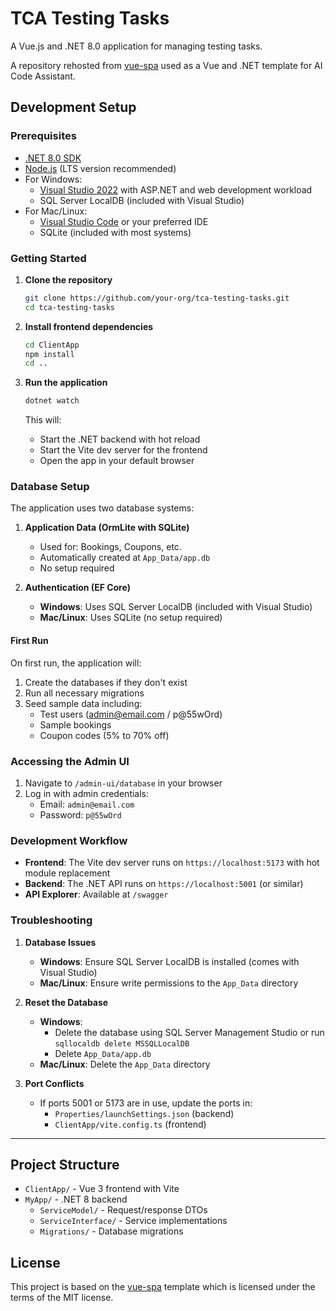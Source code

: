 # TCA Testing Tasks

A Vue.js and .NET 8.0 application for managing testing tasks.

A repository rehosted from [vue-spa](https://github.com/NetCoreTemplates/vue-spa) used as a Vue and .NET template for AI Code Assistant.

## Development Setup

### Prerequisites

- [.NET 8.0 SDK](https://dotnet.microsoft.com/download/dotnet/8.0)
- [Node.js](https://nodejs.org/) (LTS version recommended)
- For Windows:
  - [Visual Studio 2022](https://visualstudio.microsoft.com/vs/) with ASP.NET and web development workload
  - SQL Server LocalDB (included with Visual Studio)
- For Mac/Linux:
  - [Visual Studio Code](https://code.visualstudio.com/) or your preferred IDE
  - SQLite (included with most systems)

### Getting Started

1. **Clone the repository**

   ```bash
   git clone https://github.com/your-org/tca-testing-tasks.git
   cd tca-testing-tasks
   ```

2. **Install frontend dependencies**

   ```bash
   cd ClientApp
   npm install
   cd ..
   ```

3. **Run the application**
   ```bash
   dotnet watch
   ```
   This will:
   - Start the .NET backend with hot reload
   - Start the Vite dev server for the frontend
   - Open the app in your default browser

### Database Setup

The application uses two database systems:

1. **Application Data (OrmLite with SQLite)**

   - Used for: Bookings, Coupons, etc.
   - Automatically created at `App_Data/app.db`
   - No setup required

2. **Authentication (EF Core)**
   - **Windows**: Uses SQL Server LocalDB (included with Visual Studio)
   - **Mac/Linux**: Uses SQLite (no setup required)

#### First Run

On first run, the application will:

1. Create the databases if they don't exist
2. Run all necessary migrations
3. Seed sample data including:
   - Test users (admin@email.com / p@55wOrd)
   - Sample bookings
   - Coupon codes (5% to 70% off)

### Accessing the Admin UI

1. Navigate to `/admin-ui/database` in your browser
2. Log in with admin credentials:
   - Email: `admin@email.com`
   - Password: `p@55wOrd`

### Development Workflow

- **Frontend**: The Vite dev server runs on `https://localhost:5173` with hot module replacement
- **Backend**: The .NET API runs on `https://localhost:5001` (or similar)
- **API Explorer**: Available at `/swagger`

### Troubleshooting

1. **Database Issues**

   - **Windows**: Ensure SQL Server LocalDB is installed (comes with Visual Studio)
   - **Mac/Linux**: Ensure write permissions to the `App_Data` directory

2. **Reset the Database**

   - **Windows**:
     - Delete the database using SQL Server Management Studio or run `sqllocaldb delete MSSQLLocalDB`
     - Delete `App_Data/app.db`
   - **Mac/Linux**: Delete the `App_Data` directory

3. **Port Conflicts**
   - If ports 5001 or 5173 are in use, update the ports in:
     - `Properties/launchSettings.json` (backend)
     - `ClientApp/vite.config.ts` (frontend)

---

## Project Structure

- `ClientApp/` - Vue 3 frontend with Vite
- `MyApp/` - .NET 8 backend
  - `ServiceModel/` - Request/response DTOs
  - `ServiceInterface/` - Service implementations
  - `Migrations/` - Database migrations

## License

This project is based on the [vue-spa](https://github.com/NetCoreTemplates/vue-spa) template which is licensed under the terms of the MIT license.
